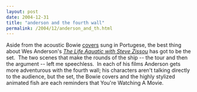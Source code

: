 ```yaml
---
layout: post
date: 2004-12-31
title: "anderson and the fourth wall"
permalink: /2004/12/anderson_and_th.html
---
```


Aside from the acoustic Bowie [covers](http://www.amazon.com/exec/obidos/tg/detail/-/B0006JMLI4/statingtheobvioua/) sung in Portugese, the best thing about Wes Anderson's _[The Life Aquatic with Steve Zissou](http://imdb.com/title/tt0362270/)_ has got to be the set.  The two scenes that make the rounds of the ship -- the tour and then the argument -- left me speechless.  In each of his films Anderson gets more adventurous with the fourth wall; his characters aren't talking directly to the audience, but the set, the Bowie covers and the highly stylized animated fish are each reminders that You're Watching A Movie.
